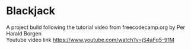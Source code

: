 # Blackjack
A project build following the tutorial video from freecodecamp.org by Per Harald Borgen  
Youtube video link 
https://www.youtube.com/watch?v=jS4aFq5-91M

 

